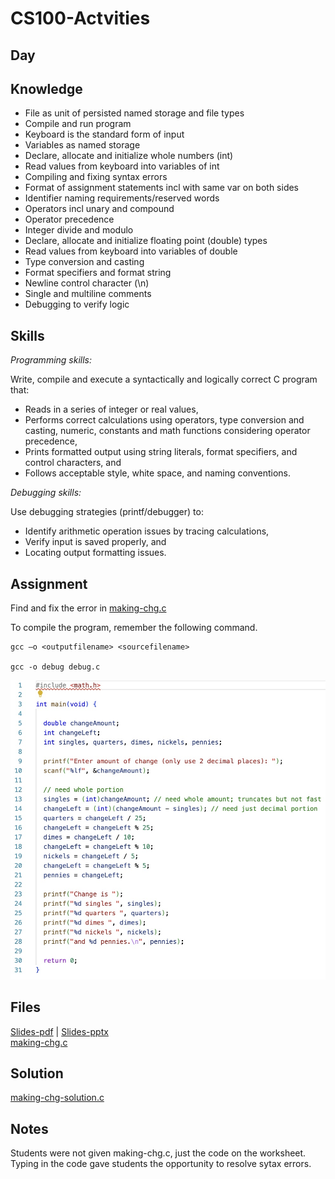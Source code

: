 # CS100-Actvities


## Day

## Knowledge
* File as unit of persisted named storage and file types
* Compile and run program
* Keyboard is the standard form of input
* Variables as named storage
* Declare, allocate and initialize whole numbers (int) 
* Read values from keyboard into variables of int
* Compiling and fixing syntax errors
* Format of assignment statements incl with same var on both sides
* Identifier naming requirements/reserved words
* Operators incl unary and compound
* Operator precedence
* Integer divide and modulo
* Declare, allocate and initialize floating point (double) types
* Read values from keyboard into variables of double
* Type conversion and casting
* Format specifiers and format string
* Newline control character (\n)
* Single and multiline comments
* Debugging to verify logic


## Skills

_Programming skills:_

Write, compile and execute a syntactically and logically correct C program that:

* Reads in a series of integer or real values,
* Performs correct calculations using operators, type conversion and casting, numeric, constants and math functions considering operator precedence,
* Prints formatted output using string literals, format specifiers, and control characters, and
* Follows acceptable style, white space, and naming conventions.

_Debugging skills:_

Use debugging strategies (printf/debugger) to:

* Identify arithmetic operation issues by tracing calculations,
* Verify input is saved properly, and
* Locating output formatting issues.

## Assignment
Find and fix the error in [making-chg.c](making-chg.c)

To compile the program, remember the following command.

```
gcc –o <outputfilename> <sourcefilename>

gcc -o debug debug.c
```

![Source listing](making-chg.jpg)


## Files
[Slides-pdf](Debugging2.pdf) | [Slides-pptx](Debugging2.pptx)
<br>
[making-chg.c](making-chg.c)

## Solution
[making-chg-solution.c](making-chg-solution.c)

## Notes
Students were not given making-chg.c, just the code on the worksheet.  Typing in the code gave students the opportunity to resolve sytax errors.
